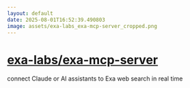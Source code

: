 ```yaml
---
layout: default
date: 2025-08-01T16:52:39.490803
image: assets/exa-labs_exa-mcp-server_cropped.png
---
```


# [exa-labs/exa-mcp-server](https://github.com/exa-labs/exa-mcp-server)

connect Claude or AI assistants to Exa web search in real time
